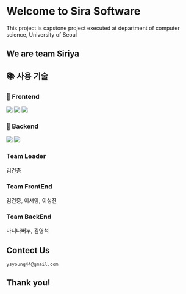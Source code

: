# Welcome to Sira Software

This project is capstone project executed at department of computer science, University of Seoul

## We are team Siriya

## 📚 사용 기술
### 🥕 Frontend
<div>
    <img src="https://img.shields.io/badge/react-61DAFB?style=for-the-badge&logo=react&logoColor=black">
    <img src="https://img.shields.io/badge/javascript-F7DF1E?style=for-the-badge&logo=javascript&logoColor=black">
    <img src="https://img.shields.io/badge/styledcomponents-DB7093?style=for-the-badge&logo=styledcomponents&logoColor=black">
</div>

### 📌 Backend
<div>
    <img src="https://img.shields.io/badge/django-092E20?style=for-the-badge&logo=django&logoColor=white">
    <img src="https://img.shields.io/badge/mysql-4479A1?style=for-the-badge&logo=mysql&logoColor=white">
</div>

### Team Leader
김건중

### Team FrontEnd 
김건중, 이서영, 이성진

### Team BackEnd 
마디나버누, 김영석

## Contect Us
    ysyoung44@gmail.com


## Thank you!

